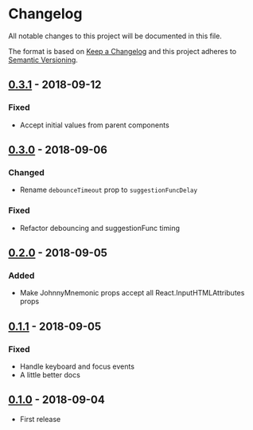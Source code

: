 # Changelog
All notable changes to this project will be documented in this file.

The format is based on [Keep a Changelog](http://keepachangelog.com/en/1.0.0/)
and this project adheres to [Semantic Versioning](http://semver.org/spec/v2.0.0.html).

## [0.3.1] - 2018-09-12
### Fixed
- Accept initial values from parent components

## [0.3.0] - 2018-09-06
### Changed
- Rename `debounceTimeout` prop to `suggestionFuncDelay`
### Fixed
- Refactor debouncing and suggestionFunc timing

## [0.2.0] - 2018-09-05
### Added
- Make JohnnyMnemonic props accept all React.InputHTMLAttributes<HTMLInputElement> props

## [0.1.1] - 2018-09-05
### Fixed
- Handle keyboard and focus events
- A little better docs

## [0.1.0] - 2018-09-04
- First release

[0.3.1]: https://github.com/lucamonfredo/johnnymnemonic/compare/v0.3.0...v0.3.1
[0.3.0]: https://github.com/lucamonfredo/johnnymnemonic/compare/v0.2.0...v0.3.0
[0.2.0]: https://github.com/lucamonfredo/johnnymnemonic/compare/v0.1.1...v0.2.0
[0.1.1]: https://github.com/lucamonfredo/johnnymnemonic/compare/v0.1.0...v0.1.1
[0.1.0]: https://github.com/lucamonfredo/johnnymnemonic/releases/tag/v0.1.0